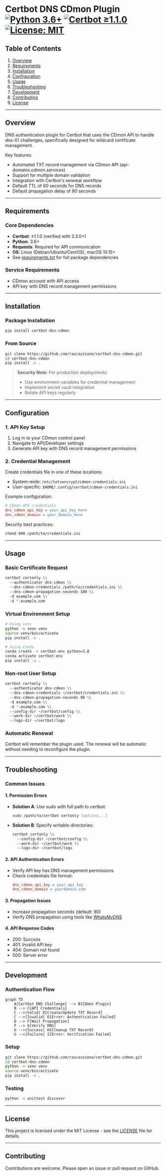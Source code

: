 # Certbot DNS CDmon Plugin [![Python 3.6+](https://img.shields.io/badge/python-3.6%2B-blue)](https://www.python.org/) [![Certbot ≥1.1.0](https://img.shields.io/badge/certbot-≥1.1.0-green)](https://certbot.eff.org/) [![License: MIT](https://img.shields.io/badge/License-MIT-yellow.svg)](https://opensource.org/licenses/MIT)

## Table of Contents
1. [Overview](#overview)
2. [Requirements](#requirements)
3. [Installation](#installation)
4. [Configuration](#configuration)
5. [Usage](#usage)
6. [Troubleshooting](#troubleshooting)
7. [Development](#development)
8. [Contributing](#contributing)
9. [License](#license)

---

## Overview <a id="overview"></a>

DNS authentication plugin for Certbot that uses the CDmon API to handle dns-01 challenges, specifically designed for wildcard certificate management.

Key features:
- Automated TXT record management via CDmon API (api-domains.cdmon.services)
- Support for multiple domain validation
- Integration with Certbot's renewal workflow
- Default TTL of 60 seconds for DNS records
- Default propagation delay of 90 seconds

---

## Requirements <a id="requirements"></a>

### Core Dependencies
- **Certbot**: ≥1.1.0 (verified with 3.3.0+)
- **Python**: 3.6+
- **Requests**: Required for API communication
- **OS**: Linux (Debian/Ubuntu/CentOS), macOS 10.15+
- See [requirements.txt](requirements.txt) for full package dependencies

### Service Requirements
- CDmon account with API access
- API key with DNS record management permissions

---

## Installation <a id="installation"></a>

### Package Installation
```bash
pip install certbot-dns-cdmon
```

### From Source
```bash
git clone https://github.com/rascazzione/certbot-dns-cdmon.git
cd certbot-dns-cdmon
pip install -e .
```

> **Security Note**: For production deployments:
> - Use environment variables for credential management
> - Implement secret vault integration
> - Rotate API keys regularly

---

## Configuration <a id="configuration"></a>

### 1. API Key Setup
1. Log in to your CDmon control panel
2. Navigate to API/Developer settings
3. Generate API key with DNS record management permissions

### 2. Credential Management
Create credentials file in one of these locations:
- System-wide: `/etc/letsencrypt/cdmon-credentials.ini`
- User-specific: `$HOME/.config/certbot/cdmon-credentials.ini`

Example configuration:
```ini
# CDmon API credentials
dns_cdmon_api_key = your_api_key_here
dns_cdmon_domain = your_domain_here
```

Security best practices:
```bash
chmod 600 /path/to/credentials.ini
```

---

## Usage <a id="usage"></a>

### Basic Certificate Request
```bash
certbot certonly \\
  --authenticator dns-cdmon \\
  --dns-cdmon-credentials /path/to/credentials.ini \\
  --dns-cdmon-propagation-seconds 180 \\
  -d example.com \\
  -d *.example.com
```

### Virtual Environment Setup
```bash
# Using venv
python -m venv venv
source venv/bin/activate
pip install -e .

# Using Conda
conda create -n certbot-env python=3.8
conda activate certbot-env
pip install -e .
```

### Non-root User Setup
```bash
certbot certonly \\
  --authenticator dns-cdmon \\
  --dns-cdmon-credentials ~/certbot/credentials.ini \\
  --dns-cdmon-propagation-seconds 90 \\
  -d example.com \\
  -d *.example.com \\
  --config-dir ~/certbot/config \\
  --work-dir ~/certbot/work \\
  --logs-dir ~/certbot/logs
```

### Automatic Renewal
Certbot will remember the plugin used. The renewal will be automatic without needing to reconfigure the plugin.

---

## Troubleshooting <a id="troubleshooting"></a>

### Common Issues

#### 1. Permission Errors
- **Solution A**: Use sudo with full path to certbot:
  ```bash
  sudo /path/to/certbot certonly [options...]
  ```
- **Solution B**: Specify writable directories:
  ```bash
  certbot certonly \\
    --config-dir ~/certbot/config \\
    --work-dir ~/certbot/work \\
    --logs-dir ~/certbot/logs
  ```

#### 2. API Authentication Errors
- Verify API key has DNS management permissions
- Check credentials file format:
  ```ini
  dns_cdmon_api_key = your_api_key
  dns_cdmon_domain = yourdomain.com
  ```

#### 3. Propagation Issues
- Increase propagation seconds (default: 90)
- Verify DNS propagation using tools like [WhatsMyDNS](https://www.whatsmydns.net/)

#### 4. API Response Codes
- 200: Success
- 401: Invalid API key
- 404: Domain not found
- 500: Server error

---

## Development <a id="development"></a>

### Authentication Flow
```mermaid
graph TD
    A[Certbot DNS Challenge] --> B[CDmon Plugin]
    B --> C{API Credentials}
    C -->|Valid| D[Create/Update TXT Record]
    C -->|Invalid| E[Error: Authentication Failed]
    D --> F[Wait Propagation]
    F --> G[Verify DNS]
    G -->|Success| H[Cleanup TXT Record]
    G -->|Failure| I[Error: Verification Failed]
```

### Setup
```bash
git clone https://github.com/rascazzione/certbot-dns-cdmon.git
cd certbot-dns-cdmon
python -m venv venv
source venv/bin/activate
pip install -e .
```

### Testing
```bash
python -m unittest discover
```

---

## License <a id="license"></a>

This project is licensed under the MIT License - see the [LICENSE](LICENSE) file for details.

---

## Contributing <a id="contributing"></a>

Contributions are welcome. Please open an issue or pull request on GitHub.
